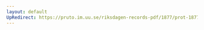 ```yaml
---
layout: default
UpRedirect: https://pruto.im.uu.se/riksdagen-records-pdf/1877/prot-1877--fk--007/prot-1877--fk--007_004.pdf
---
```

